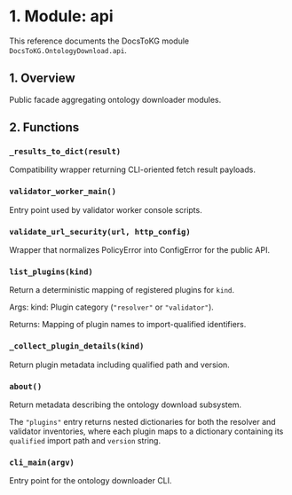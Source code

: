 # 1. Module: api

This reference documents the DocsToKG module ``DocsToKG.OntologyDownload.api``.

## 1. Overview

Public facade aggregating ontology downloader modules.

## 2. Functions

### `_results_to_dict(result)`

Compatibility wrapper returning CLI-oriented fetch result payloads.

### `validator_worker_main()`

Entry point used by validator worker console scripts.

### `validate_url_security(url, http_config)`

Wrapper that normalizes PolicyError into ConfigError for the public API.

### `list_plugins(kind)`

Return a deterministic mapping of registered plugins for ``kind``.

Args:
kind: Plugin category (``"resolver"`` or ``"validator"``).

Returns:
Mapping of plugin names to import-qualified identifiers.

### `_collect_plugin_details(kind)`

Return plugin metadata including qualified path and version.

### `about()`

Return metadata describing the ontology download subsystem.

The ``"plugins"`` entry returns nested dictionaries for both the resolver and
validator inventories, where each plugin maps to a dictionary containing its
``qualified`` import path and ``version`` string.

### `cli_main(argv)`

Entry point for the ontology downloader CLI.

